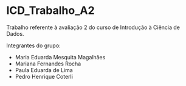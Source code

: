 # ICD_Trabalho_A2

Trabalho referente à avaliação 2 do curso de Introdução à Ciência de Dados.

Integrantes do grupo:
- Maria Eduarda Mesquita Magalhães
- Mariana Fernandes Rocha
- Paula Eduarda de Lima
- Pedro Henrique Coterli
